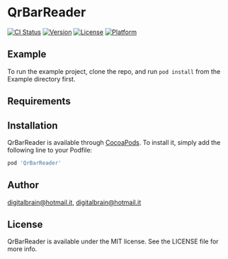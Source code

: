 # QrBarReader

[![CI Status](https://img.shields.io/travis/digitalbrain@hotmail.it/QrBarReader.svg?style=flat)](https://travis-ci.org/digitalbrain@hotmail.it/QrBarReader)
[![Version](https://img.shields.io/cocoapods/v/QrBarReader.svg?style=flat)](https://cocoapods.org/pods/QrBarReader)
[![License](https://img.shields.io/cocoapods/l/QrBarReader.svg?style=flat)](https://cocoapods.org/pods/QrBarReader)
[![Platform](https://img.shields.io/cocoapods/p/QrBarReader.svg?style=flat)](https://cocoapods.org/pods/QrBarReader)

## Example

To run the example project, clone the repo, and run `pod install` from the Example directory first.

## Requirements

## Installation

QrBarReader is available through [CocoaPods](https://cocoapods.org). To install
it, simply add the following line to your Podfile:

```ruby
pod 'QrBarReader'
```

## Author

digitalbrain@hotmail.it, digitalbrain@hotmail.it

## License

QrBarReader is available under the MIT license. See the LICENSE file for more info.
